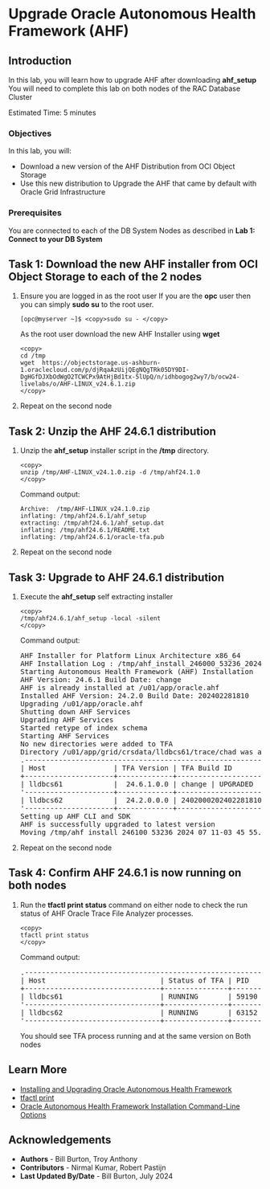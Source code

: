 # Upgrade Oracle Autonomous Health Framework (AHF)

## Introduction

In this lab, you will learn how to upgrade AHF after downloading **ahf_setup**  
You will need to complete this lab on both nodes of the RAC Database Cluster  

Estimated Time: 5 minutes

### Objectives

In this lab, you will:
* Download a new version of the AHF Distribution from OCI Object Storage
* Use this new distribution to Upgrade the AHF that came by default with Oracle Grid Infrastructure

### Prerequisites
You are connected to each of the DB System Nodes as described in **Lab 1: Connect to your DB System**

## Task 1: Download the new AHF installer from OCI Object Storage to each of the 2 nodes
1.	Ensure you are logged in as the root user
	If you are the **opc** user then you can simply **sudo su** to the root user.

	```
	[opc@myserver ~]$ <copy>sudo su - </copy>
	```

	As the root user download the new AHF Installer using **wget**

	```
	<copy>
	cd /tmp
	wget  https://objectstorage.us-ashburn-1.oraclecloud.com/p/djRqaAzUijQEgNQgTRk05DY9DI-DgHGfDJXbOdWgO2TCWCPx9AtHjBd1tx-5lUpQ/n/idhbogog2wy7/b/ocw24-livelabs/o/AHF-LINUX_v24.6.1.zip
	</copy>
	```
2.	Repeat on the second node

## Task 2: Unzip the AHF 24.6.1 distribution

1. Unzip the **ahf\_setup** installer script in the **/tmp** directory.

	```
	<copy>
	unzip /tmp/AHF-LINUX_v24.1.0.zip -d /tmp/ahf24.1.0
	</copy>
	```
	Command output:

	```
	Archive:  /tmp/AHF-LINUX_v24.1.0.zip
	inflating: /tmp/ahf24.6.1/ahf_setup  
	extracting: /tmp/ahf24.6.1/ahf_setup.dat  
	inflating: /tmp/ahf24.6.1/README.txt  
	inflating: /tmp/ahf24.6.1/oracle-tfa.pub
	```
2. Repeat on the second node

## Task 3: Upgrade to AHF 24.6.1 distribution

1.	Execute the **ahf_setup** self extracting installer

	```
	<copy>
	/tmp/ahf24.6.1/ahf_setup -local -silent
	</copy>
	```

	Command output:

	<pre>
	AHF Installer for Platform Linux Architecture x86_64
	AHF Installation Log : /tmp/ahf_install_246000_53236_2024_07_11-03_45_55.log
	Starting Autonomous Health Framework (AHF) Installation
	AHF Version: 24.6.1 Build Date: change
	AHF is already installed at /u01/app/oracle.ahf
	Installed AHF Version: 24.2.0 Build Date: 202402281810
	Upgrading /u01/app/oracle.ahf
	Shutting down AHF Services
	Upgrading AHF Services
	Started retype of index schema
	Starting AHF Services
	No new directories were added to TFA
	Directory /u01/app/grid/crsdata/lldbcs61/trace/chad was already added to TFA Directories.
	.----------------------------------------------------------------------------.
	| Host                | TFA Version | TFA Build ID          | Upgrade Status |
	+---------------------+-------------+-----------------------+----------------+
	| lldbcs61            |  24.6.1.0.0 | change | UPGRADED       |
	'---------------------+-------------+-----------------------+----------------'
	| lldbcs62            |  24.2.0.0.0 | 240200020240228181054 | Not Upgraded   |
	'---------------------+-------------+-----------------------+----------------'
	Setting up AHF CLI and SDK
	AHF is successfully upgraded to latest version
	Moving /tmp/ahf_install_246100_53236_2024_07_11-03_45_55.log to /u01/app/oracle.ahf/data/lldbcs61/diag/ahf/
	</pre>

7.	Repeat on the second node

## Task 4: Confirm AHF 24.6.1 is now running on both nodes 
1. 	Run the **tfactl print status** command on either node to check the run status of AHF Oracle Trace File Analyzer processes.

	```
	<copy>
	tfactl print status
	</copy>
	```
	Command output:
	<pre>
	.-----------------------------------------------------------------------------------------------------------------------.
	| Host                           | Status of TFA | PID   | Port | Version    | Build ID              | Inventory Status |
	+--------------------------------+---------------+-------+------+------------+-----------------------+------------------+
	| lldbcs61                       | RUNNING       | 59190 | 5000 | 24.6.1.0.0 | change | COMPLETE         |
	'--------------------------------+---------------+-------+------+------------+-----------------------+------------------'
	| lldbcs62                       | RUNNING       | 63152 | 5000 | 24.6.1.0.0 | change | COMPLETE         |
	'--------------------------------+---------------+-------+------+------------+-----------------------+------------------'
	</pre>

	You should see TFA process running and at the same version on Both nodes  

## Learn More

* [Installing and Upgrading Oracle Autonomous Health Framework](https://docs.oracle.com/en/engineered-systems/health-diagnostics/autonomous-health-framework/ahfug/install-upgrade-ahf.html#GUID-663F0836-A2A2-4EFB-B19E-EABF303739A9)
* [tfactl print](https://docs.oracle.com/en/engineered-systems/health-diagnostics/autonomous-health-framework/ahfug/tfactl-print.html#GUID-D590CA18-27A9-4FE7-A921-A10587DD5C20)
* [Oracle Autonomous Health Framework Installation Command-Line Options](https://docs.oracle.com/en/engineered-systems/health-diagnostics/autonomous-health-framework/ahfug/install-ahf.html#GUID-F57C15E1-B82A-42A1-B064-B6C86639799F)

## Acknowledgements
* **Authors** - Bill Burton, Troy Anthony
* **Contributors** - Nirmal Kumar, Robert Pastijn
* **Last Updated By/Date** - Bill Burton, July 2024
